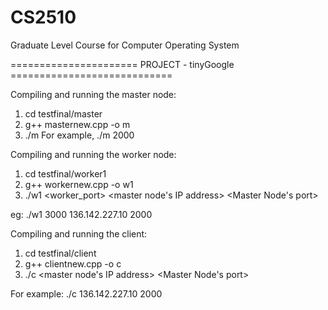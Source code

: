# CS2510

Graduate Level Course for Computer Operating System

====================== PROJECT - tinyGoogle ============================

Compiling and running the master node:

1) cd testfinal/master
2) g++ masternew.cpp -o m
3) ./m <port no>
For example, ./m 2000

Compiling and running the worker node:

1) cd testfinal/worker1
2) g++ workernew.cpp -o w1
3) ./w1 <worker_port> <master node's IP address> <Master Node's port>

eg: ./w1 3000 136.142.227.10 2000


Compiling and running the client:

1) cd testfinal/client
2) g++ clientnew.cpp -o c
3) ./c <master node's IP address> <Master Node's port>

For example: ./c 136.142.227.10 2000
